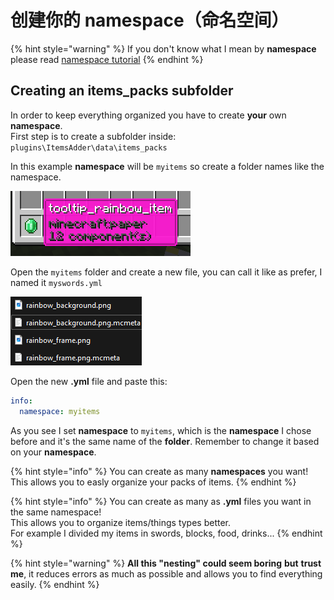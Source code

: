 # 创建你的 namespace（命名空间）

{% hint style="warning" %}
If you don't know what I mean by **namespace** please read [namespace tutorial](./)
{% endhint %}

## Creating an items\_packs subfolder

In order to keep everything organized you have to create **your** own **namespace**. \
First step is to create a subfolder inside: `plugins\ItemsAdder\data\items_packs`

In this example **namespace** will be `myitems` so create a folder names like the namespace.

![](<../../../../.gitbook/assets/image (8).png>)

Open the `myitems` folder and create a new file, you can call it like as prefer, I named it `myswords.yml`

![](<../../../../.gitbook/assets/image (9).png>)

Open the new **.yml** file and paste this:

```yaml
info:
  namespace: myitems
```

As you see I set **namespace** to `myitems`, which is the **namespace** I chose before and it's the same name of the **folder**. Remember to change it based on your **namespace**.

{% hint style="info" %}
You can create as many **namespaces** you want! This allows you to easly organize your packs of items.
{% endhint %}

{% hint style="info" %}
You can create as many as **.yml** files you want in the same namespace!\
This allows you to organize items/things types better.\
For example I divided my items in swords, blocks, food, drinks...
{% endhint %}

{% hint style="warning" %}
**All this "nesting" could seem boring** **but** **trust me**, it reduces errors as much as possible and allows you to find everything easily.
{% endhint %}
